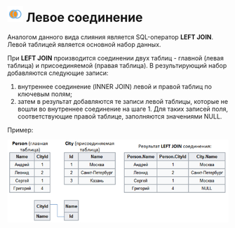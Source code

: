 # ![](../../../media/app/processors/transformation/joins_09.svg) Левое соединение

Аналогом данного вида слияния является SQL-оператор **LEFT JOIN**. Левой таблицей является основной набор данных.

При **LEFT JOIN** производится соединении двух таблиц - главной (левая таблица) и присоединяемой (правая таблица). В результирующий набор добавляются следующие записи:

 1. внутреннее соединение (INNER JOIN) левой и правой таблиц по ключевым полям;
 2. затем в результат добавляются те записи левой таблицы, которые не вошли во внутреннее соединение на шаге 1. Для таких записей поля, соответствующие правой таблице, заполняются значениями NULL.

Пример:

![](../../../media/app/processors/transformation/join/left_join_example_new.png)
